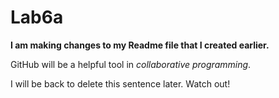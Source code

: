 # Lab6a

**I am making changes to my Readme file that I created earlier.**

GitHub will be a helpful tool in *collaborative programming*.

I will be back to delete this sentence later. Watch out!
